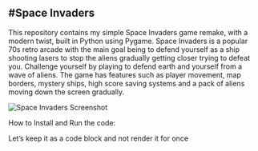 #Space Invaders
---
This repository contains my simple Space Invaders game remake, with a modern twist, built in Python using Pygame. Space Invaders is a popular 70s retro arcade with the main goal being to defend yourself as a ship shooting lasers to stop the aliens gradually getting closer trying to defeat you. Challenge yourself by playing to defend earth and yourself from a wave of aliens.
The game has features such as player movement, map borders, mystery ships, high score saving systems and a pack of aliens moving down the screen gradually.

![Space Invaders Screenshot](https://github.com/Robbo30/SpaceInvaders/assets/152650090/3c09b74a-b859-4507-be0c-638371638028)
  
How to Install and Run the code:

<html>
 <body>
  <p>Let’s keep it as a code block and not render it for once</p>
 </body>
</html>

